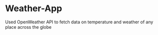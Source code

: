 # Weather-App
Used OpenWeather API to fetch data on temperature and weather of any place across the globe
